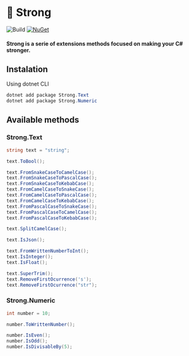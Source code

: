 # 💪 Strong

![Build](https://github.com/arthursoas/strong/actions/workflows/ci.yml/badge.svg)
[![NuGet](https://img.shields.io/nuget/v/Strong.Text.svg)](https://www.nuget.org/packages/Strong.Text)

#### Strong is a serie of extensions methods focused on making your C# stronger.

## Instalation

Using dotnet CLI
```powershell
dotnet add package Strong.Text
dotnet add package Strong.Numeric
```

## Available methods 

### Strong.Text
```cs
string text = "string";

text.ToBool();

text.FromSnakeCaseToCamelCase();
text.FromSnakeCaseToPascalCase();
text.FromSnakeCaseToKebabCase();
text.FromCamelCaseToSnakeCase();
text.FromCamelCaseToPascalCase();
text.FromCamelCaseToKebabCase();
text.FromPascalCaseToSnakeCase();
text.FromPascalCaseToCamelCase();
text.FromPascalCaseToKebabCase();

text.SplitCamelCase();

text.IsJson();

text.FromWrittenNumberToInt();
text.IsInteger();
text.IsFloat();

text.SuperTrim();
text.RemoveFirstOcurrence('s');
text.RemoveFirstOcurrence("str");
```

### Strong.Numeric
```cs
int number = 10;

number.ToWrittenNumber();

number.IsEven();
number.IsOdd();
number.IsDivisableBy(5);
```

